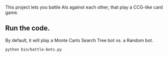 This project lets you battle AIs against each other, that play a CCG-like card game.

## Run the code.

By default, it will play a Monte Carlo Search Tree bot vs. a Random bot.

```
python bin/battle-bots.py
```
